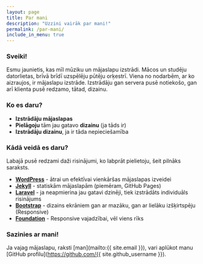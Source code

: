 ```yaml
---
layout: page
title: Par mani
description: "Uzzini vairāk par mani!"
permalink: /par-mani/
include_in_menu: true
---
```


### Sveiki!

Esmu jaunietis, kas mīl mūziku un mājaslapu izstrādi. Mācos un studēju datorlietas, brīvā brīdī uzspēlēju pūtēju orķestrī. Viena no nodarbēm, ar ko aizraujos, ir mājaslapu izstrāde. Izstrādāju gan servera pusē notiekošo, gan arī klienta pusē redzamo, tātad, dizainu.

### Ko es daru?

* **Izstrādāju mājaslapas**
* **Pielāgoju** tām jau gatavo **dizainu** (ja tāds ir)
* **Izstrādāju dizainu**, ja ir tāda nepieciešamība

### Kādā veidā es daru?

Labajā pusē redzami daži risinājumi, ko labprāt pielietoju, šeit pilnāks saraksts.

* [**WordPress**](https://wordpress.org/) - ātrai un efektīvai vienkāršas mājaslapas izveidei
* [**Jekyll**](https://jekyllrb.com/) - statiskām mājaslapām (piemēram, GitHub Pages)
* [**Laravel**](https://laravel.com/) - ja neapmierina jau gatavi dzinēji, tiek izstrādāts individuāls risinājums
* [**Bootstrap**](https://getbootstrap.com/) - dizains ekrāniem gan ar mazāku, gan ar lielāku izšķirtspēju (Responsive)
* [**Foundation**](https://foundation.zurb.com/) - Responsive vajadzībai, vēl viens rīks

### Sazinies ar mani!

Ja vajag mājaslapu, raksti [man](mailto:{{ site.email }}), vari aplūkot manu [GitHub profilu](https://github.com/{{ site.github_username }}).